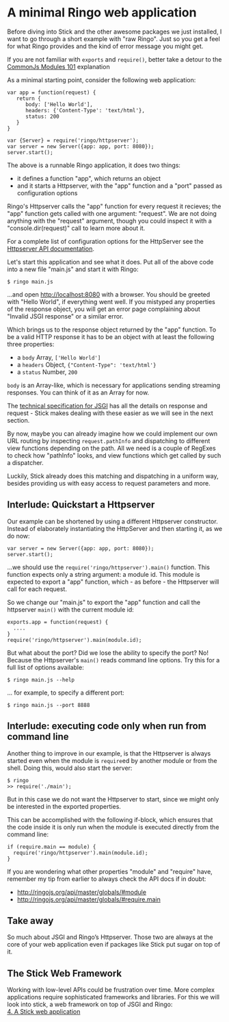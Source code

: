 A minimal Ringo web application
=================================

Before diving into Stick and the other awesome packages we just installed, I want to go through a short example with "raw Ringo". Just so you get a feel for what Ringo provides and the kind of error message you might get.

<div class="mustknow">

If you are not familiar with `exports` and `require()`, better take a detour to the [CommonJs Modules 101](modules.md) explanation

</div>


As a minimal starting point, consider the following web application:

    var app = function(request) {
       return {
          body: ['Hello World'],
          headers: {'Content-Type': 'text/html'},
          status: 200
       }
    }

    var {Server} = require('ringo/httpserver');
    var server = new Server({app: app, port: 8080});
    server.start();

The above is a runnable Ringo application, it does two things:

  * it defines a function "app", which returns an object
  * and it starts a Httpserver, with the "app" function and a "port" passed as configuration options

Ringo's Httpserver calls the "app" function for every request it recieves; the "app" function gets called with one argument: "request". We are not doing anything with the "request" argument, though you could inspect it with a "console.dir(request)" call to learn more about it.

<div class="knowmore">

For a complete list of configuration options for the HttpServer see the [Httpserver API documentation](http://ringojs.org/api/master/ringo/httpserver/#Server).

</div>

Let's start this application and see what it does. Put all of the above code into a new file "main.js" and start it with Ringo:

    $ ringo main.js


...and open <http://localhost:8080> with a browser. You should be greeted with "Hello World", if everything went well. If you mistyped any properties of the response object, you will get an error page complaining about "Invalid JSGI response" or a similar error.

Which brings us to the response object returned by the "app" function. To be a valid HTTP response it has to be an object with at least the following three properties:

 * a `body` Array, `['Hello World']`
 * a `headers` Object, `{"Content-Type": 'text/html'}`
 * a `status` Number, `200`

<div class="knowmore">

`body` is an Array-like, which is necessary for applications sending streaming responses. You can think of it as an Array for now.

The [technical specification for JSGI](http://wiki.commonjs.org/wiki/JSGI/Level0/A/Draft2) has all the details on response and request - Stick makes dealing with these easier as we will see in the next section.

</div>

By now, maybe you can already imagine how we could implement our own URL routing by inspecting `request.pathInfo` and dispatching to different view functions depending on the path. All we need is a couple of RegExes to check how "pathInfo" looks, and view functions which get called by such a dispatcher.

Luckily, Stick already does this matching and dispatching in a uniform way, besides providing us with easy access to request parameters and more.


Interlude: Quickstart a Httpserver
--------------------------

Our example can be shortened by using a different Httpserver constructor. Instead of elaborately instantiating the HttpServer and then starting it, as we do now:

    var server = new Server({app: app, port: 8080});
    server.start();

...we should use the `require('ringo/httpserver').main()` function. This function expects only a string argument: a module id. This module is expected to export a "app" function, which - as before - the Httpserver will call for each request.

So we change our "main.js" to export the "app" function and call the httpserver `main()` with the current module id:

    exports.app = function(request) {
      ....
    }
    require('ringo/httpserver').main(module.id);

But what about the port? Did we lose the ability to specify the port? No! Because the Httpserver's `main()` reads command line options. Try this for a full list of options available:

    $ ringo main.js --help

... for example, to specify a different port:

    $ ringo main.js --port 8888

Interlude: executing code only when run from command line
-----------------------------------------------

Another thing to improve in our example, is that the Httpserver is always started even when the module is `require`ed by another module or from the shell. Doing this, would also start the server:

    $ ringo
    >> require('./main');

But in this case we do not want the Httpserver to start, since we might only be interested in the exported properties.

This can be accomplished with the following if-block, which ensures that the code inside it is only run when the module is executed directly from the command line:


    if (require.main == module) {
      require('ringo/httpserver').main(module.id);
    }

<div class="knowmore">

If you are wondering what other properties "module" and "require" have, remember my tip from earlier to always check the API docs if in doubt:

   * <http://ringojs.org/api/master/globals/#module>
   * <http://ringojs.org/api/master/globals/#require.main>

</div>

## Take away

So much about JSGI and Ringo’s Httpserver. Those two are always at the core of your web application even if packages like Stick put sugar on top of it.

## The Stick Web Framework

Working with low-level APIs could be frustration over time. More complex applications require sophisticated frameworks and libraries. For this we will look into stick, a web framework on top of JSGI and Ringo:<br>
[4. A Stick web application](/tutorial/stickapp/)